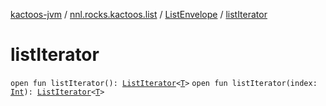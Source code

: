 [kactoos-jvm](../../index.md) / [nnl.rocks.kactoos.list](../index.md) / [ListEnvelope](index.md) / [listIterator](./list-iterator.md)

# listIterator

`open fun listIterator(): `[`ListIterator`](../-list-iterator/index.md)`<`[`T`](index.md#T)`>`
`open fun listIterator(index: `[`Int`](https://kotlinlang.org/api/latest/jvm/stdlib/kotlin/-int/index.html)`): `[`ListIterator`](../-list-iterator/index.md)`<`[`T`](index.md#T)`>`